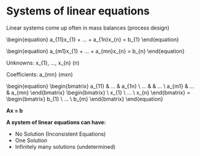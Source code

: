 # Systems of linear equations
Linear systems come up often in mass balances (process design)

\begin{equation}
a_{11}x_{1} + ... + a_{1n}x_{n} = b_{1}
\end{equation}



\begin{equation}
a_{m1}x_{1} + ... + a_{mn}x_{n} = b_{n}
\end{equation}


Unknowns: x_{1}, ..., x_{n} (n)

Coefficients: a_{mn} (mxn)


\begin{equation}
\begin{bmatrix} a_{11} & ... & a_{1n} \\ ... &     & ... \\ a_{m1} & ... & a_{mn} \end{bmatrix}
\begin{bmatrix} \ x_{1} \\ ... \\ x_{n} \end{bmatrix} = 
\begin{bmatrix} b_{1} \\ ... \\ b_{m} \end{bmatrix} 
\end{equation}

**Ax = b**

**A system of linear equations can have:**
- No Solution (Inconsistent Equations)
- One Solution
- Infinitely many solutions (undetermined)


